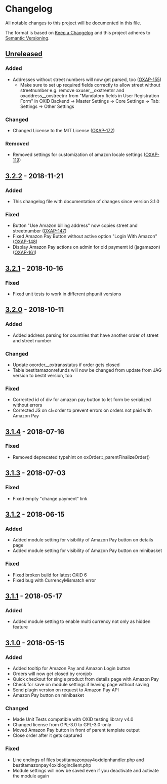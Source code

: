 # Changelog
All notable changes to this project will be documented in this file.

The format is based on [Keep a Changelog](https://keepachangelog.com/en/1.0.0/)
and this project adheres to [Semantic Versioning](https://semver.org/spec2.0.0.html).

## [Unreleased]
### Added
- Addresses without street numbers will now get parsed, too ([OXAP-155](https://bestit.atlassian.net/browse/OXAP-155))
  - Make sure to set up required fields correctly to allow street without streetnumber e.g. remove oxuser__oxstreetnr and oxaddress__oxstreetnr from "Mandatory fields in User Registration Form" in OXID Backend -> Master Settings -> Core Settings -> Tab: Settings -> Other Settings
### Changed
- Changed License to the MIT License ([OXAP-172](https://bestit.atlassian.net/browse/OXAP-172))
### Removed
- Removed settings for customization of amazon locale settings ([OXAP-119](https://bestit.atlassian.net/browse/OXAP-119))

## [3.2.2] - 2018-11-21
### Added
- This changelog file with documentation of changes since version 3.1.0

### Fixed
- Button "Use Amazon billing address" now copies street and streetnumber ([OXAP-147](https://bestit.atlassian.net/browse/OXAP-147))
- Fixed Amazon Pay Button without active option "Login With Amazon" ([OXAP-148](https://bestit.atlassian.net/browse/OXAP-148))
- Display Amazon Pay actions on admin for old paymemt id (jagamazon) ([OXAP-161](https://bestit.atlassian.net/browse/OXAP-161))

## [3.2.1] - 2018-10-16
### Fixed
- Fixed unit tests to work in different phpunit versions

## [3.2.0] - 2018-10-11
### Added
- Added address parsing for countries that have another order of street and street number

### Changed
- Update oxorder__oxtransstatus if order gets closed
- Table bestitamazonrefunds will now be changed from update from JAG version to bestit version, too

### Fixed
- Corrected id of div for amazon pay button to let form be serialized without errors
- Corrected JS on cl=order to prevent errors on orders not paid with Amazon Pay

## [3.1.4] - 2018-07-16
### Fixed
- Removed deprecated typehint on oxOrder::_parentFinalizeOrder()

## [3.1.3] - 2018-07-03
### Fixed
- Fixed empty "change payment" link

## [3.1.2] - 2018-06-15
### Added
- Added module setting for visibility of Amazon Pay button on details page
- Added module setting for visibility of Amazon Pay button on minibasket

### Fixed
- Fixed broken build for latest OXID 6
- Fixed bug with CurrencyMismatch error

## [3.1.1] - 2018-05-17
### Added
- Added module setting to enable multi currency not only as hidden feature

## [3.1.0] - 2018-05-15
### Added
- Added tooltip for Amazon Pay and Amazon Login button
- Orders will now get closed by cronjob
- Quick checkout for single product from details page with Amazon Pay
- Check for save on module settings if leaving page without saving
- Send plugin version on request to Amazon Pay API
- Amazon Pay button on minibasket

### Changed
- Made Unit Tests compatible with OXID testing library v4.0
- Changed license from GPL-3.0 to GPL-3.0-only
- Moved Amazon Pay button in front of parent template output
- Close order after it gets captured

### Fixed
- Line endings of files bestitamazonpay4oxidipnhandler.php and bestitamazonpay4oxidloginclient.php
- Module settings will now be saved even if you deactivate and activate the module again

[Unreleased]: https://github.com/bestit/amazon-pay-oxid/compare/3.2.2...HEAD
[3.2.2]: https://github.com/bestit/amazon-pay-oxid/compare/3.2.1...3.2.2
[3.2.1]: https://github.com/bestit/amazon-pay-oxid/compare/3.2.0...3.2.1
[3.2.0]: https://github.com/bestit/amazon-pay-oxid/compare/3.1.4...3.2.0
[3.1.4]: https://github.com/bestit/amazon-pay-oxid/compare/3.1.3...3.1.4
[3.1.3]: https://github.com/bestit/amazon-pay-oxid/compare/3.1.2...3.1.3
[3.1.2]: https://github.com/bestit/amazon-pay-oxid/compare/3.1.1...3.1.2
[3.1.1]: https://github.com/bestit/amazon-pay-oxid/compare/3.1.0...3.1.1
[3.1.0]: https://github.com/bestit/amazon-pay-oxid/compare/3.0.2...3.1.0